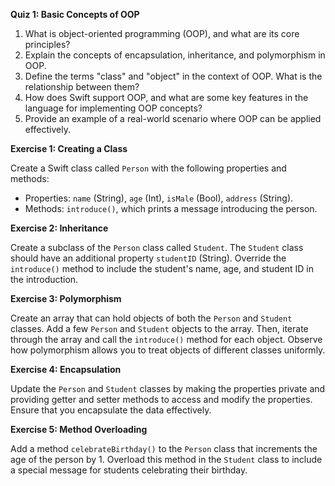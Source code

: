 **Quiz 1: Basic Concepts of OOP**

1. What is object-oriented programming (OOP), and what are its core principles?
2. Explain the concepts of encapsulation, inheritance, and polymorphism in OOP.
3. Define the terms "class" and "object" in the context of OOP. What is the relationship between them?
4. How does Swift support OOP, and what are some key features in the language for implementing OOP concepts?
5. Provide an example of a real-world scenario where OOP can be applied effectively.

**Exercise 1: Creating a Class**

Create a Swift class called `Person` with the following properties and methods:

- Properties: `name` (String), `age` (Int), `isMale` (Bool), `address` (String).
- Methods: `introduce()`, which prints a message introducing the person.

**Exercise 2: Inheritance**

Create a subclass of the `Person` class called `Student`. The `Student` class should have an additional property `studentID` (String). Override the `introduce()` method to include the student's name, age, and student ID in the introduction.

**Exercise 3: Polymorphism**

Create an array that can hold objects of both the `Person` and `Student` classes. Add a few `Person` and `Student` objects to the array. Then, iterate through the array and call the `introduce()` method for each object. Observe how polymorphism allows you to treat objects of different classes uniformly.

**Exercise 4: Encapsulation**

Update the `Person` and `Student` classes by making the properties private and providing getter and setter methods to access and modify the properties. Ensure that you encapsulate the data effectively.

**Exercise 5: Method Overloading**

Add a method `celebrateBirthday()` to the `Person` class that increments the age of the person by 1. Overload this method in the `Student` class to include a special message for students celebrating their birthday.
